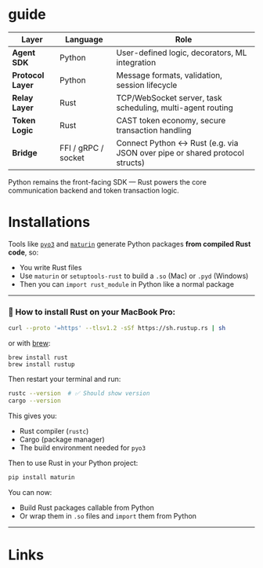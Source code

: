 # guide

| Layer             | Language | Role |
|------------------|----------|------|
| **Agent SDK**    | Python   | User-defined logic, decorators, ML integration |
| **Protocol Layer** | Python   | Message formats, validation, session lifecycle |
| **Relay Layer**  | Rust     | TCP/WebSocket server, task scheduling, multi-agent routing |
| **Token Logic**  | Rust     | CAST token economy, secure transaction handling |
| **Bridge**       | FFI / gRPC / socket | Connect Python ↔ Rust (e.g. via JSON over pipe or shared protocol structs) |

Python remains the front-facing SDK — Rust powers the core communication backend and token transaction logic.

# Installations

Tools like [`pyo3`](https://pyo3.rs/) and [`maturin`](https://github.com/PyO3/maturin) generate Python packages **from compiled Rust code**, so:

- You write Rust files
- Use `maturin` or `setuptools-rust` to build a `.so` (Mac) or `.pyd` (Windows)
- Then you can `import rust_module` in Python like a normal package

---

### 🔧 How to install Rust on your MacBook Pro:

```bash
curl --proto '=https' --tlsv1.2 -sSf https://sh.rustup.rs | sh
```

or with [brew](https://formulae.brew.sh/formula/rust):

```
brew install rust
brew install rustup
```

Then restart your terminal and run:
```bash
rustc --version  # ✅ Should show version
cargo --version
```

This gives you:
- Rust compiler (`rustc`)
- Cargo (package manager)
- The build environment needed for `pyo3`

Then to use Rust in your Python project:

```bash
pip install maturin
```

You can now:
- Build Rust packages callable from Python
- Or wrap them in `.so` files and `import` them from Python


---

# Links


